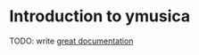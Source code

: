 # Introduction to ymusica

TODO: write [great documentation](http://jacobian.org/writing/great-documentation/what-to-write/)
